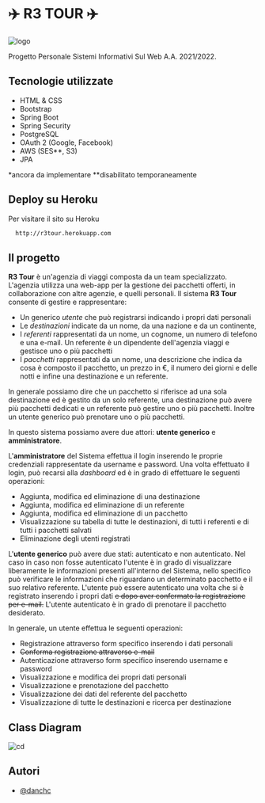 
# ✈️ R3 TOUR ✈️
![logo](https://i.postimg.cc/DZPRmFLW/logo.png)

Progetto Personale Sistemi Informativi Sul Web A.A. 2021/2022.




## Tecnologie utilizzate

- HTML & CSS
- Bootstrap
- Spring Boot
- Spring Security
- PostgreSQL
- OAuth 2 (Google, Facebook)
- AWS (SES**, S3)
- JPA

*ancora da implementare
**disabilitato temporaneamente

## Deploy su Heroku

Per visitare il sito su Heroku

```bash
  http://r3tour.herokuapp.com
```


## Il progetto

**R3 Tour** è un'agenzia di viaggi composta da un team specializzato.
L'agenzia utilizza una web-app per la gestione dei pacchetti offerti, in collaborazione con altre agenzie,
e quelli personali.
Il sistema **R3 Tour** consente di gestire e rappresentare:
- Un generico _utente_ che può registrarsi indicando i propri dati personali
- Le _destinazioni_ indicate da un nome, da una nazione e da un continente,
- I _referenti_ rappresentati da un nome, un cognome, un numero di telefono e una e-mail. Un referente è un dipendente dell'agenzia viaggi e gestisce uno o più pacchetti
- I _pacchetti_ rappresentati da un nome, una descrizione che indica da cosa è composto il pacchetto, un prezzo in €, il numero dei giorni e delle notti e infine una destinazione e un referente.

In generale possiamo dire che un pacchetto si riferisce ad una sola destinazione ed è gestito da un solo referente, una destinazione può avere più pacchetti dedicati e un referente può gestire uno o più pacchetti. Inoltre un utente generico può prenotare uno o più pacchetti.

In questo sistema possiamo avere due attori: **utente generico** e **amministratore**.

L'**amministratore** del Sistema effettua il login inserendo le proprie credenziali rappresentate
da username e password. Una volta effettuato il login, può recarsi alla _dashboard_ ed è in grado di effettuare le seguenti operazioni:
- Aggiunta, modifica ed eliminazione di una destinazione
- Aggiunta, modifica ed eliminazione di un referente
- Aggiunta, modifica ed eliminazione di un pacchetto
- Visualizzazione su tabella di tutte le destinazioni, di tutti i referenti e di tutti i pacchetti salvati
- Eliminazione degli utenti registrati

L'**utente generico** può avere due stati: autenticato e non autenticato. Nel caso in caso non fosse autenticato l'utente è in grado di visualizzare liberamente le informazioni presenti all'interno del Sistema, nello specifico può
verificare le informazioni che riguardano un determinato pacchetto e il suo relativo referente.
L'utente può essere autenticato una volta che si è registrato inserendo i propri dati ~~e dopo aver confermato la registrazione per e-mail.~~
L'utente autenticato è in grado di prenotare il pacchetto desiderato.

In generale, un utente effettua le seguenti operazioni:
- Registrazione attraverso form specifico inserendo i dati personali
- ~~Conferma registrazione attraverso e-mail~~
- Autenticazione attraverso form specifico inserendo username e password
- Visualizzazione e modifica dei propri dati personali
- Visualizzazione e prenotazione del pacchetto
- Visualizzazione dei dati del referente del pacchetto
- Visualizzazione di tutte le destinazioni e ricerca per destinazione






## Class Diagram

 ![cd](https://i.postimg.cc/MTGSgcVd/class-diagram.png)
## Autori

- [@danchc](https://www.github.com/danchc)


